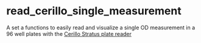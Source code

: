 # read_cerillo_single_measurement

A set a functions to easily read and visualize a single OD measurement in a 96 well plates with the [Cerillo Stratus plate reader](https://cerillo.bio/stratus)
